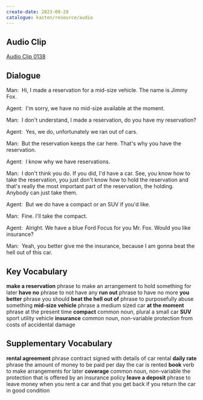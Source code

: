 ```yaml
---
create-date: 2023-09-28
catalogue: kasten/resource/audio
---
```


## Audio Clip
[Audio Clip 0138](https://archive.org/download/englishpod_all/englishpod_0138dg.mp3)

## Dialogue
Man:  Hi, I made a reservation for a mid-size vehicle. The name is Jimmy Fox.

Agent:  I'm sorry, we have no mid-size available at the moment.

Man:  I don't understand, I made a reservation, do you have my reservation?

Agent:  Yes, we do, unfortunately we ran out of cars.

Man:  But the reservation keeps the car here. That's why you have the reservation.

Agent:  I know why we have reservations.

Man:  I don't think you do. If you did, I'd have a car. See, you know how to take the reservation, you just don't know how to hold the reservation and that's really the most important part of the reservation, the holding. Anybody can just take them.

Agent:  But we do have a compact or an SUV if you'd like.

Man:  Fine. I'll take the compact.

Agent:  Alright. We have a blue Ford Focus for you Mr. Fox. Would you like insurance?

Man:  Yeah, you better give me the insurance, because I am gonna beat the hell out of this car.

## Key Vocabulary
**make a reservation**     phrase                      to make an arrangement to hold something for later
**have no**                phrase                      to not have any
**run out**                phrase                      to have no more
**you better**             phrase                      you should
**beat the hell out of**   phrase                      to purposefully abuse something
**mid-size vehicle**       phrase                      a medium sized car
**at the moment**          phrase                      at the present time
**compact**                common noun, plural         a small car
**SUV**                                                sport utility vehicle
**insurance**              common noun, non-variable   protection from costs of accidental damage

## Supplementary Vocabulary
**rental agreement**   phrase                      contract signed with details of car rental
**daily rate**         phrase                      the amount of money to be paid per day the car is rented
**book**               verb                        to make arrangements for later
**coverage**           common noun, non-variable   the protection that is offered by an insurance policy
**leave a deposit**    phrase                      to leave money when you rent a car and that you get back if you return the car in good condition
